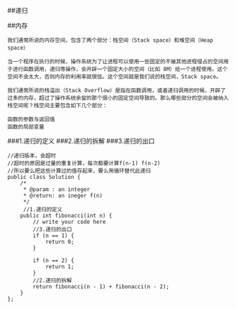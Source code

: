 ##递归

##内存

    我们通常所说的内存空间，包含了两个部分：栈空间（Stack space）和堆空间（Heap space）

    当一个程序在执行的时候，操作系统为了让进程可以使用一些固定的不被其他进程侵占的空间用于进行函数调用，递归等操作，会开辟一个固定大小的空间（比如 8M）给一个进程使用。这个空间不会太大，否则内存的利用率就很低。这个空间就是我们说的栈空间，Stack space。

    我们通常所说的栈溢出（Stack Overflow）是指在函数调用，或者递归调用的时候，开辟了过多的内存，超过了操作系统余留的那个很小的固定空间导致的。那么哪些部分的空间会被纳入栈空间呢？栈空间主要包含如下几个部分：

    函数的参数与返回值
    函数的局部变量


###1.递归的定义
###2.递归的拆解
###3.递归的出口

```
//递归版本，会超时
//超时的原因是过量的重复计算，每次都要计算f(n-1) f(n-2)
//所以要么把这些计算过的值存起来，要么用循环替代此递归
public class Solution {
    /*
     * @param : an integer
     * @return: an ineger f(n)
     */
     //1.递归的定义
    public int fibonacci(int n) {
        // write your code here
        //3.递归的出口
        if (n == 1) {
            return 0;
        }
        
        if (n == 2) {
            return 1;
        }
        //2.递归的拆解
        return fibonacci(n - 1) + fibonacci(n - 2);
    }
};
```
